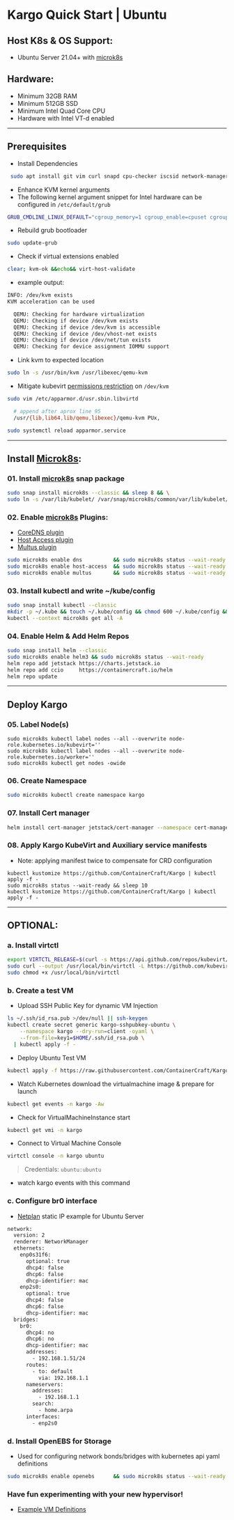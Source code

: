 # Kargo Quick Start | Ubuntu
## Host K8s & OS Support:
  - Ubuntu Server 21.04+ with [microk8s]
    
## Hardware:
  - Minimum 32GB RAM
  - Minimum 512GB SSD
  - Minimum Intel Quad Core CPU
  - Hardware with Intel VT-d enabled

------------------------------------------------------------------------
## Prerequisites
  - Install Dependencies
```sh
 sudo apt install git vim curl snapd cpu-checker iscsid network-manager qemu qemu-kvm libvirt0 libvirt-daemon libvirt-clients libvirt-daemon-system -y || sudo apt install git vim curl snapd cpu-checker open-iscsi network-manager qemu qemu-kvm libvirt0 libvirt-daemon libvirt-clients libvirt-daemon-system -y
```
  - Enhance KVM kernel arguments
  - The following kernel argument snippet for Intel hardware can be configured in `/etc/default/grub`
```sh
GRUB_CMDLINE_LINUX_DEFAULT="cgroup_memory=1 cgroup_enable=cpuset cgroup_enable=memory systemd.unified_cgroup_hierarchy=0 intel_iommu=on iommu=pt rd.driver.pre=vfio-pci pci=realloc"
```
  - Rebuild grub bootloader
```sh
sudo update-grub
```
  - Check if virtual extensions enabled
```sh
clear; kvm-ok &&echo&& virt-host-validate
```
  - example output:
```sh
INFO: /dev/kvm exists
KVM acceleration can be used

  QEMU: Checking for hardware virtualization                                 : PASS
  QEMU: Checking if device /dev/kvm exists                                   : PASS
  QEMU: Checking if device /dev/kvm is accessible                            : PASS
  QEMU: Checking if device /dev/vhost-net exists                             : PASS
  QEMU: Checking if device /dev/net/tun exists                               : PASS
  QEMU: Checking for device assignment IOMMU support                         : PASS
```
  - Link kvm to expected location
```sh
sudo ln -s /usr/bin/kvm /usr/libexec/qemu-kvm
```
  - Mitigate kubevirt [permissions restriction](https://github.com/kubevirt/kubevirt/issues/4303#issuecomment-830365183) on `/dev/kvm`
```sh
sudo vim /etc/apparmor.d/usr.sbin.libvirtd
```
```sh
  # append after aprox line 95
  /usr/{lib,lib64,lib/qemu,libexec}/qemu-kvm PUx,
```
```sh
sudo systemctl reload apparmor.service
```
---------------------------------------------------------------------------
## Install [Microk8s]:
### 01. Install [microk8s] snap package
```sh
sudo snap install microk8s --classic && sleep 8 && \
sudo ln -s /var/lib/kubelet/ /var/snap/microk8s/common/var/lib/kubelet/
```
### 02. Enable [microk8s] Plugins:
  - [CoreDNS plugin](https://microk8s.io/docs/addon-dns)
  - [Host Access plugin](https://microk8s.io/docs/addon-dns)
  - [Multus plugin](https://microk8s.io/docs/addon-dns)
```sh
sudo microk8s enable dns          && sudo microk8s status --wait-ready
sudo microk8s enable host-access  && sudo microk8s status --wait-ready
sudo microk8s enable multus       && sudo microk8s status --wait-ready
```
### 03. Install kubectl and write ~/kube/config
```sh
sudo snap install kubectl --classic
mkdir -p ~/.kube && touch ~/.kube/config && chmod 600 ~/.kube/config && sudo microk8s config view >> ~/.kube/config
kubectl --context microk8s get all -A
```
### 04. Enable Helm & Add Helm Repos
```sh
sudo snap install helm --classic
sudo microk8s enable helm3 && sudo microk8s status --wait-ready
helm repo add jetstack https://charts.jetstack.io
helm repo add ccio     https://containercraft.io/helm
helm repo update
```
------------------------------------------------------------------------
## Deploy Kargo
### 05. Label Node(s)
```
sudo microk8s kubectl label nodes --all --overwrite node-role.kubernetes.io/kubevirt=''
sudo microk8s kubectl label nodes --all --overwrite node-role.kubernetes.io/worker=''
sudo microk8s kubectl get nodes -owide
```
### 06. Create Namespace
```sh
sudo microk8s kubectl create namespace kargo
```
### 07. Install Cert manager
```sh
helm install cert-manager jetstack/cert-manager --namespace cert-manager --create-namespace --set installCRDs=true
```
### 08. Apply Kargo KubeVirt and Auxiliary service manifests
  - Note: applying manifest twice to compensate for CRD configuration
```
kubectl kustomize https://github.com/ContainerCraft/Kargo | kubectl apply -f -
sudo microk8s status --wait-ready && sleep 10
kubectl kustomize https://github.com/ContainerCraft/Kargo | kubectl apply -f -
```
---------------------------------------------------------------------------
## OPTIONAL:

### a. Install virtctl
```sh
export VIRTCTL_RELEASE=$(curl -s https://api.github.com/repos/kubevirt/kubevirt/releases/latest | awk -F '["v,]' '/tag_name/{print $5}')
sudo curl --output /usr/local/bin/virtctl -L https://github.com/kubevirt/kubevirt/releases/download/v${VIRTCTL_RELEASE}/virtctl-v${VIRTCTL_RELEASE}-linux-amd64
sudo chmod +x /usr/local/bin/virtctl
```
### b. Create a test VM
  - Upload SSH Public Key for dynamic VM Injection
```sh
ls ~/.ssh/id_rsa.pub >/dev/null || ssh-keygen
kubectl create secret generic kargo-sshpubkey-ubuntu \
    --namespace kargo --dry-run=client -oyaml \
    --from-file=key1=$HOME/.ssh/id_rsa.pub \
  | kubectl apply -f -
```
  - Deploy Ubuntu Test VM
```sh
kubectl apply -f https://raw.githubusercontent.com/ContainerCraft/Kargo/master/test/test.yaml
```
  - Watch Kubernetes download the virtualmachine image & prepare for launch
```sh
kubectl get events -n kargo -Aw
```
  - Check for VirtualMachineInstance start
```sh
kubectl get vmi -n kargo
```
  - Connect to Virtual Machine Console
```sh
virtctl console -n kargo ubuntu
```
> Credentials: `ubuntu:ubuntu`
  - watch kargo events with this command

### c. Configure br0 interface
  - [Netplan](https://netplan.io) static IP example for Ubuntu Server
```sh
network:
  version: 2
  renderer: NetworkManager
  ethernets:
    enp0s31f6:
      optional: true
      dhcp4: false
      dhcp6: false
      dhcp-identifier: mac
    enp2s0:
      optional: true
      dhcp4: false
      dhcp6: false
      dhcp-identifier: mac
  bridges:
    br0:
      dhcp4: no
      dhcp6: no
      dhcp-identifier: mac
      addresses: 
        - 192.168.1.51/24
      routes:
        - to: default
          via: 192.168.1.1
      nameservers:
        addresses:
          - 192.168.1.1
        search:
          - home.arpa
      interfaces:
        - enp2s0
```

### d. Install OpenEBS for Storage
  - Used for configuring network bonds/bridges with kubernetes api yaml definitions
```sh
sudo microk8s enable openebs      && sudo microk8s status --wait-ready
```

### Have fun experimenting with your new hypervisor!
  - [Example VM Definitions]

[microk8s]:https://microk8s.io
[Microk8s]:https://microk8s.io
[Example VM Definitions]:https://github.com/ContainerCraft/qubo/tree/main/wip
